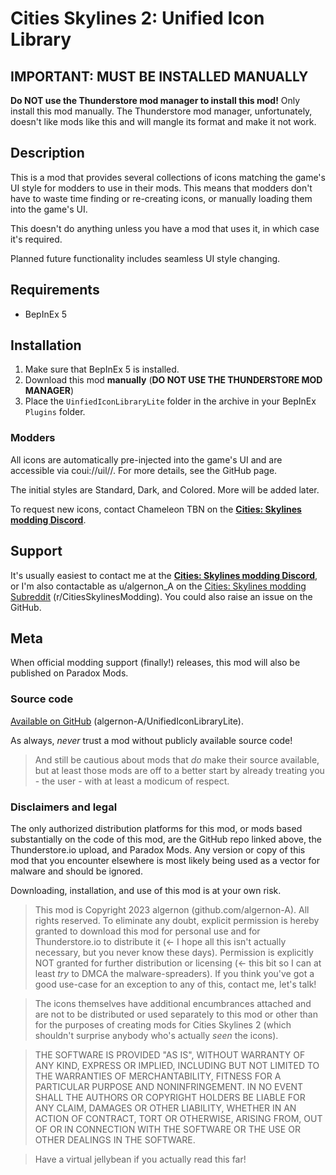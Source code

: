 # Cities Skylines 2: Unified Icon Library

## IMPORTANT: MUST BE INSTALLED MANUALLY
**Do NOT use the Thunderstore mod manager to install this mod!**
Only install this mod manually.  The Thunderstore mod manager, unfortunately, doesn't like mods like this and will mangle its format and make it not work.


## Description
This is a mod that provides several collections of icons matching the game's UI style for modders to use in their mods.   This means that modders don't have to waste time finding or re-creating icons, or manually loading them into the game's UI.

This doesn't do anything unless you have a mod that uses it, in which case it's required.

Planned future functionality includes seamless UI style changing.

## Requirements
- BepInEx 5

## Installation
1. Make sure that BepInEx 5 is installed.
2. Download this mod **manually** (**DO NOT USE THE THUNDERSTORE MOD MANAGER**)
3. Place the `UinfiedIconLibraryLite` folder in the archive in your BepInEx `Plugins` folder.

### Modders

All icons are automatically pre-injected into the game's UI and are accessible via coui://uil/<StyleName>/<IconName>.  For more details, see the GitHub page.

The initial styles are Standard, Dark, and Colored.  More will be added later.

To request new icons, contact Chameleon TBN on the [**Cities: Skylines modding Discord**](https://discord.gg/ZaH2zjtk).

## Support
It's usually easiest to contact me at the [**Cities: Skylines modding Discord**](https://discord.gg/ZaH2zjtk), or I'm also contactable as u/algernon_A on the [Cities: Skylines modding Subreddit](https://www.reddit.com/r/CitiesSkylinesModding) (r/CitiesSkylinesModding).  You could also raise an issue on the GitHub.

## Meta

When official modding support (finally!) releases, this mod will also be published on Paradox Mods.

### Source code
[Available on GitHub](https://github.com/algernon-A/UnifiedIconLibraryLite) (algernon-A/UnifiedIconLibraryLite).

As always, *never* trust a mod without publicly available source code!

>And still be cautious about mods that *do* make their source available, but at least those mods are off to a better start by already treating you - the user - with at least a modicum of respect.

### Disclaimers and legal
The only authorized distribution platforms for this mod, or mods based substantially on the code of this mod, are the GitHub repo linked above, the Thunderstore.io upload, and Paradox Mods.  Any version or copy of this mod that you encounter elsewhere is most likely being used as a vector for malware and should be ignored.

Downloading, installation, and use of this mod is at your own risk.

>This mod is Copyright 2023 algernon (github.com/algernon-A).  All rights reserved.  To eliminate any doubt, explicit permission is hereby granted to download this mod for personal use and for Thunderstore.io to distribute it (<- I hope all this isn't actually necessary, but you never know these days).  Permission is explicitly NOT granted for further distribution or licensing (<- this bit so I can at least *try* to DMCA the malware-spreaders). If you think you've got a good use-case for an exception to any of this, contact me, let's talk!

>The icons themselves have additional encumbrances attached and are not to be distributed or used separately to this mod or other than for the purposes of creating mods for Cities Skylines 2 (which shouldn't surprise anybody who's actually *seen* the icons).

>THE SOFTWARE IS PROVIDED "AS IS", WITHOUT WARRANTY OF ANY KIND, EXPRESS OR IMPLIED, INCLUDING BUT NOT LIMITED TO THE WARRANTIES OF MERCHANTABILITY, FITNESS FOR A PARTICULAR PURPOSE AND NONINFRINGEMENT. IN NO EVENT SHALL THE AUTHORS OR COPYRIGHT HOLDERS BE LIABLE FOR ANY CLAIM, DAMAGES OR OTHER LIABILITY, WHETHER IN AN ACTION OF CONTRACT, TORT OR OTHERWISE, ARISING FROM, OUT OF OR IN CONNECTION WITH THE SOFTWARE OR THE USE OR OTHER DEALINGS IN THE SOFTWARE.

>Have a virtual jellybean if you actually read this far!